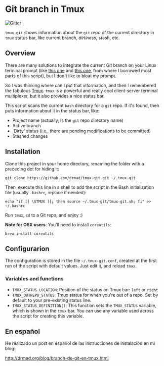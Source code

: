 Git branch in Tmux
==================
[![Gitter](https://img.shields.io/gitter/room/nwjs/nw.js.svg)](https://gitter.im/drmad/tmux-git)

`tmux-git` shows information about the `git` repo of the current directory in 
`tmux` status bar, like current branch, *dirtiness*, stash, etc.

## Overview

There are many solutions to integrate the current Git branch on your Linux terminal
prompt (like [this one][1] and [this one][2], from where I borrowed most parts of
this script), but I don't like to bloat my prompt. 

So I was thinking where can I put that information, and then I remembered the
fabulous [Tmux][3]. `tmux` is a powerful and really cool client-server terminal 
multiplexer, but it also provides a nice status bar. 

This script scans the current `bash` directory for a `git` repo. If it's found, 
then puts information about it in the status bar, like:

* Project name (actually, is the `git` repo directory name)
* Active branch 
* 'Dirty' status (i.e., there are pending modifications to be committed) 
* Stashed changes

## Installation

Clone this project in your home directory, renaming the folder with a preceding
dot for hiding it:

    git clone https://github.com/drmad/tmux-git.git ~/.tmux-git
  
Then, execute this line in a shell to add the script in the Bash initialization 
file (usually `.bashrc`, replace if needed):

    echo "if [[ \$TMUX ]]; then source ~/.tmux-git/tmux-git.sh; fi" >> ~/.bashrc

Run `tmux`, `cd` to a Git repo, and enjoy :)

**Note for OSX users**: You'll need to install `coreutils`:

    brew install coreutils

## Configurarion

The configuration is stored in the file `~/.tmux-git.conf`, created at the first
run of the script with default values. Just edit it, and reload `tmux`.

### Variables and functions

* `TMUX_STATUS_LOCATION`: Position of the status on Tmux bar: `left` or `right`
* `TMUX_OUTREPO_STATUS`: Tmux status for when you're out of a repo. Set by 
  default to your pre-existing status line. 
* `TMUX_STATUS_DEFINITION()`: This function sets the `TMUX_STATUS` variable, which
  is shown in the `tmux` bar. You can use any variable used across the script for
  creating this variable.
  
## En español

He realizado un post en español de las instrucciones de instalación en mi blog:

http://drmad.org/blog/branch-de-git-en-tmux.html

[1]: https://github.com/jimeh/git-aware-prompt
[2]: http://aaroncrane.co.uk/2009/03/git_branch_prompt/
[3]: http://tmux.sourceforge.net/

